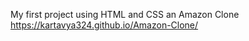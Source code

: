 My first project using HTML and CSS an Amazon Clone
<br>
https://kartavya324.github.io/Amazon-Clone/
